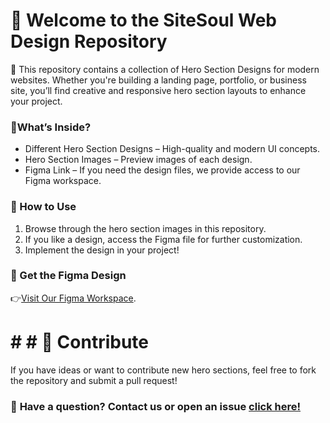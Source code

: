 # 🎨 Welcome to the SiteSoul Web Design Repository
🚀 This repository contains a collection of Hero Section Designs for modern websites. Whether you're building a landing page, portfolio, or business site, you’ll find creative and responsive hero section layouts to enhance your project.

### 🔹What’s Inside?
- Different Hero Section Designs – High-quality and modern UI concepts.
- Hero Section Images – Preview images of each design.
- Figma Link – If you need the design files, we provide access to our Figma workspace.
  
### 📂 How to Use
1. Browse through the hero section images in this repository.
2. If you like a design, access the Figma file for further customization.
3. Implement the design in your project!

### 🎨 Get the Figma Design
👉[Visit Our Figma Workspace](https://www.figma.com/@sitesoul).

# # # 🤝 Contribute
If you have ideas or want to contribute new hero sections, feel free to fork the repository and submit a pull request!  

### 📩 **Have a question?** Contact us or open an issue [click here!](https://sitesoul1.wixsite.com/sitesoul)  
